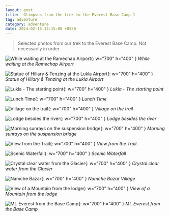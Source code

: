 ```yaml
---
layout: post
title:  Glimpses from the trek to the Everest Base Camp 1
tag: adventure
category: adventure
date: 2024-02-15 12:15:00 +0530
---
```


> Selected photos from our trek to the Everest Base Camp. Not necessarily in order.

![While waiting at the Ramechap Airport](/assets/img/posts/2024-02-15/E0B2DABE-9FDF-40B3-B8B0-4CAA8A3D01C4.jpeg){: w="700" h="400" }
_While waiting at the Ramechap Airport_

![Statue of Hillary & Tenzing at the Lukla Airport](/assets/img/posts/2024-02-15/391398B7-54D2-47C0-85C9-FB36C26F7EE2.jpeg){: w="700" h="400" }
_Statue of Hillary & Tenzing at the Lukla Airport_

![Lukla - The starting point](/assets/img/posts/2024-02-15/97F0BDEE-0D99-4BCA-AC4D-DD55DD407143.jpeg){: w="700" h="400" }
_Lukla - The starting point_

![Lunch Time](/assets/img/posts/2024-02-15/F912840B-181A-4A04-BDFC-E44F63667F0C.jpeg){: w="700" h="400" }
_Lunch Time_

![Village on the trail](/assets/img/posts/2024-02-15/3864497C-5E89-471F-A25A-FF25C1E7C049.jpeg){: w="700" h="400" }
_Village on the trail_

![Lodge besides the river](/assets/img/posts/2024-02-15/055EE904-6944-4DCF-B1B0-9ACF8AAFD784.jpeg){: w="700" h="400" }
_Lodge besides the river_

![Morning sunrays on the suspension bridge](/assets/img/posts/2024-02-15/15D4C3B5-88EC-4E2F-A164-6A293924AF29.jpeg){: w="700" h="400" }
_Morning sunrays on the suspension bridge_

![View from the Trail](/assets/img/posts/2024-02-15/1D9B9C2A-E498-42E9-B097-D2E729BA14EE.jpeg){: w="700" h="400" }
_View from the Trail_

![Scenic Waterfall](/assets/img/posts/2024-02-15/A5546345-1CE1-4702-91B8-DF67A49BBB11.jpeg){: w="700" h="400" }
_Scenic Waterfall_

![Crystal clear water from the Glacier](/assets/img/posts/2024-02-15/A5CB7422-B9E8-4576-BFCF-B6F1DD6F9448.jpeg){: w="700" h="400" }
_Crystal clear water from the Glacier_

![Namche Bazar](/assets/img/posts/2024-02-15/3968BD1C-A331-4E52-8AFA-96E73A960F1D.jpeg){: w="700" h="400" }
_Namche Bazar Village_

![View of a Mountain from the lodge](/assets/img/posts/2024-02-15/04A8C0D9-0811-4725-8677-F72D90BB5935.jpeg){: w="700" h="400" }
_View of a Mountain from the lodge_

![Mt. Everest from the Base Camp](/assets/img/posts/2024-02-15/32E346DE-CCCA-4295-8402-8CDCA59B3815.jpeg){: w="700" h="400" }
_Mt. Everest from the Base Camp_
